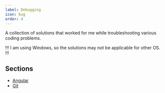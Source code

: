 ```yaml
---
label: Debugging
icon: bug
order: 4
---
```

A collection of solutions that worked for me while troubleshooting various coding problems.

!!!
I am using Windows, so the solutions may not be applicable for other OS.
!!!

## Sections

- [Angular](../debugging/angular.md)
- [Git](../debugging/git.md)